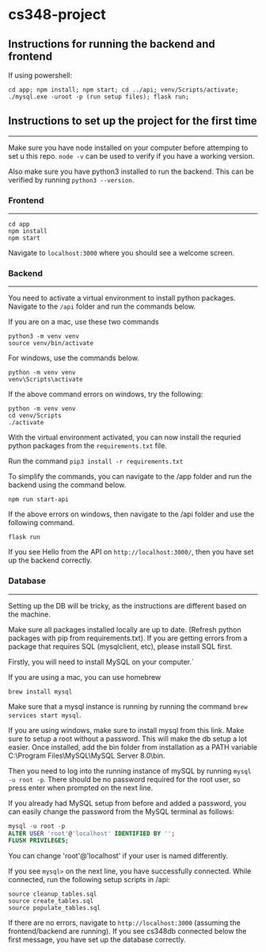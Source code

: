 # cs348-project

## Instructions for running the backend and frontend

If using powershell:
```
cd app; npm install; npm start; cd ../api; venv/Scripts/activate; ./mysql.exe -uroot -p (run setup files); flask run;
```

## Instructions to set up the project for the first time
---
Make sure you have node installed on your computer before attemping to set u this repo. `node -v` can be used to verify if you have a working version.

Also make sure you have python3 installed to run the backend. This can be verified by running `python3 --version`.


### Frontend
---
```
cd app
npm install
npm start
```

Navigate to `localhost:3000` where you should see a welcome screen.

### Backend
---
You need to activate a virtual environment to install python packages. Navigate to the `/api` folder and run the commands below. 

If you are on a mac, use these two commands
```
python3 -m venv venv 
source venv/bin/activate
```

For windows, use the commands below.
```
python -m venv venv
venv\Scripts\activate
```

If the above command errors on windows, try the following:
```
python -m venv venv
cd venv/Scripts
./activate
```

With the virtual environment activated, you can now install the requried python packages from the `requirements.txt` file. 

Run the command `pip3 install -r requirements.txt`

To simplify the commands, you can navigate to the /app folder and run the backend using the command below. 

```
npm run start-api
```

If the above errors on windows, then navigate to the /api folder and use the following command.
```
flask run
```

If you see Hello from the API on `http://localhost:3000/`, then you have set up the backend correctly. 

### Database
---
Setting up the DB will be tricky, as the instructions are different based on the machine.

Make sure all packages installed locally are up to date. (Refresh python packages with pip from requirements.txt). If you are getting errors from a package that requires SQL (mysqlclient, etc), please install SQL first.

Firstly, you will need to install MySQL on your computer.`

If you are using a mac, you can use homebrew
```
brew install mysql
```
Make sure that a mysql instance is running by running the command `brew services start mysql`.

If you are using windows, make sure to install mysql from this link. Make sure to setup a root without a password. This will make the db setup a lot easier. Once installed, add the bin folder from installation as a PATH variable C:\Program Files\MySQL\MySQL Server 8.0\bin.

Then you need to log into the running instance of mySQL by running `mysql -u root -p`. There should be no password required for the root user, so press enter when prompted on the next line.

If you already had MySQL setup from before and added a password, you can easily change the password from the MySQL terminal as follows:
```SQL
mysql -u root -p
ALTER USER 'root'@'localhost' IDENTIFIED BY '';
FLUSH PRIVILEGES;
```
You can change 'root'@'localhost' if your user is named differently.

If you see `mysql>` on the next line, you have successfully connected. While connected, run the following setup scripts in /api:
```
source cleanup_tables.sql
source create_tables.sql
source populate_tables.sql
```
If there are no errors, navigate to `http://localhost:3000` (assuming the frontend/backend are running). If you see cs348db connected below the first message, you have set up the database correctly. 